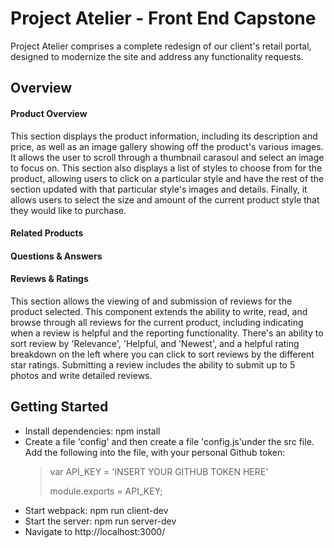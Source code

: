 # Project Atelier - Front End Capstone

Project Atelier comprises a complete redesign of our client's retail portal, designed to modernize the site and address any functionality requests.

## Overview

#### Product Overview
This section displays the product information, including its description and price, as well as an image gallery showing off the product's various images. It allows the user to scroll through a thumbnail carasoul and select an image to focus on. This section also displays a list of styles to choose from for the product, allowing users to click on a particular style and have the rest of the section updated with that particular style's images and details. Finally, it allows users to select the size and amount of the current product style that they would like to purchase. 
#### Related Products

#### Questions & Answers

#### Reviews & Ratings
This section allows the viewing of and submission of reviews for the product selected. This component extends the ability to write, read, and browse through all reviews for the current product, including indicating when a review is helpful and the reporting functionality. There's an ability to sort review by 'Relevance', 'Helpful, and 'Newest', and a helpful rating breakdown on the left where you can click to sort reviews by the different star ratings. Submitting a review includes the ability to submit up to 5 photos and write detailed reviews.

## Getting Started
<ul>
<li>Install dependencies: npm install
<br/>
<li>Create a file 'config' and then create a file 'config.js'under the src file. Add the following into the file, with your personal Github token:
<br/>
<blockquote>var API_KEY = 'INSERT YOUR GITHUB TOKEN HERE'

module.exports = API_KEY;</blockquote>
 <li>Start webpack: npm run client-dev
 <li>Start the server: npm run server-dev
 <li>Navigate to http://localhost:3000/
</ul>
